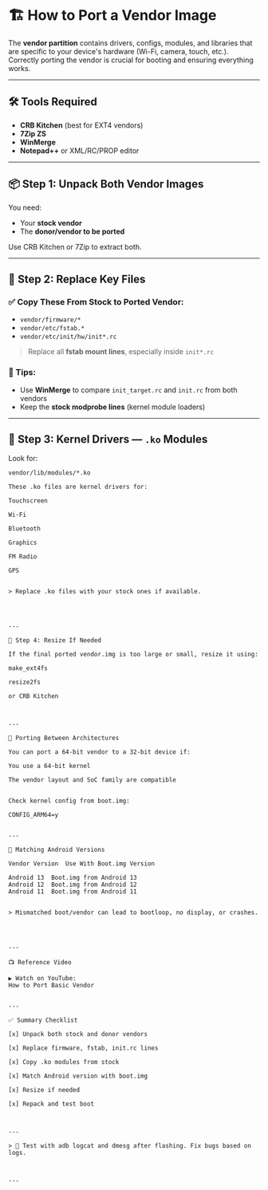 # 🏗️ How to Port a Vendor Image

The **vendor partition** contains drivers, configs, modules, and libraries that are specific to your device's hardware (Wi-Fi, camera, touch, etc.).  
Correctly porting the vendor is crucial for booting and ensuring everything works.

---

## 🛠 Tools Required

- **CRB Kitchen** (best for EXT4 vendors)
- **7Zip ZS**
- **WinMerge**
- **Notepad++** or XML/RC/PROP editor

---

## 📦 Step 1: Unpack Both Vendor Images

You need:
- Your **stock vendor**
- The **donor/vendor to be ported**

Use CRB Kitchen or 7Zip to extract both.

---

## 🔄 Step 2: Replace Key Files

### ✅ Copy These From Stock to Ported Vendor:
- `vendor/firmware/*`
- `vendor/etc/fstab.*`
- `vendor/etc/init/hw/init*.rc`

> Replace all **fstab mount lines**, especially inside `init*.rc`

### 🧠 Tips:
- Use **WinMerge** to compare `init_target.rc` and `init.rc` from both vendors
- Keep the **stock modprobe lines** (kernel module loaders)

---

## 🧩 Step 3: Kernel Drivers — `.ko` Modules

Look for:
```text
vendor/lib/modules/*.ko

These .ko files are kernel drivers for:

Touchscreen

Wi-Fi

Bluetooth

Graphics

FM Radio

GPS


> Replace .ko files with your stock ones if available.




---

📏 Step 4: Resize If Needed

If the final ported vendor.img is too large or small, resize it using:

make_ext4fs

resize2fs

or CRB Kitchen



---

🧠 Porting Between Architectures

You can port a 64-bit vendor to a 32-bit device if:

You use a 64-bit kernel

The vendor layout and SoC family are compatible


Check kernel config from boot.img:

CONFIG_ARM64=y


---

🔁 Matching Android Versions

Vendor Version	Use With Boot.img Version

Android 13	Boot.img from Android 13
Android 12	Boot.img from Android 12
Android 11	Boot.img from Android 11


> Mismatched boot/vendor can lead to bootloop, no display, or crashes.




---

📺 Reference Video

▶️ Watch on YouTube:
How to Port Basic Vendor


---

✅ Summary Checklist

[x] Unpack both stock and donor vendors

[x] Replace firmware, fstab, init.rc lines

[x] Copy .ko modules from stock

[x] Match Android version with boot.img

[x] Resize if needed

[x] Repack and test boot



---

> 🧪 Test with adb logcat and dmesg after flashing. Fix bugs based on logs.



---
